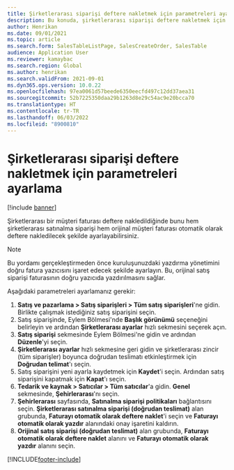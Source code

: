 ```yaml
---
title: Şirketlerarası siparişi deftere nakletmek için parametreleri ayarlama
description: Bu konuda, şirketlerarası siparişi deftere nakletmek için parametrelerin nasıl ayarlanacağı açıklanmaktadır
author: Henrikan
ms.date: 09/01/2021
ms.topic: article
ms.search.form: SalesTableListPage, SalesCreateOrder, SalesTable
audience: Application User
ms.reviewer: kamaybac
ms.search.region: Global
ms.author: henrikan
ms.search.validFrom: 2021-09-01
ms.dyn365.ops.version: 10.0.22
ms.openlocfilehash: 97ea0061d57beede6350eecfd497c12dd37aea31
ms.sourcegitcommit: 52b7225350daa29b1263d8e29c54ac9e20bcca70
ms.translationtype: HT
ms.contentlocale: tr-TR
ms.lasthandoff: 06/03/2022
ms.locfileid: "8900810"
---
```

# <a name="set-up-parameters-to-post-an-intercompany-order"></a>Şirketlerarası siparişi deftere nakletmek için parametreleri ayarlama

[!include [banner](../../includes/banner.md)]

Şirketlerarası bir müşteri faturası deftere nakledildiğinde bunu hem şirketlerarası satınalma siparişi hem orijinal müşteri faturası otomatik olarak deftere nakledilecek şekilde ayarlayabilirsiniz.

> [!NOTE]
> Bu yordamı gerçekleştirmeden önce kuruluşunuzdaki yazdırma yönetimini doğru fatura yazıcısını işaret edecek şekilde ayarlayın. Bu, orijinal satış siparişi faturasının doğru yazıcıda yazdırılmasını sağlar.

Aşağıdaki parametreleri ayarlamanız gerekir:

1. **Satış ve pazarlama \> Satış siparişleri \> Tüm satış siparişleri**'ne gidin. Birlikte çalışmak istediğiniz satış siparişini seçin.
1. Satış siparişinde, Eylem Bölmesi'nde **Başlık görünümü** seçeneğini belirleyin ve ardından **Şirketlerarası ayarlar** hızlı sekmesini seçerek açın.
1. **Satış siparişi** sekmesinde Eylem Bölmesi'ne gidin ve ardından **Düzenle**'yi seçin.
1. **Şirketlerarası ayarlar** hızlı sekmesine geri gidin ve şirketlerarası zincir (tüm siparişler) boyunca doğrudan teslimatı etkinleştirmek için **Doğrudan telimat**'ı seçin.
1. Satış siparişini yeni ayarla kaydetmek için **Kaydet**'i seçin. Ardından satış siparişini kapatmak için **Kapat**'ı seçin.
1. **Tedarik ve kaynak \> Satıcılar \> Tüm satıcılar**'a gidin. **Genel** sekmesinde, **Şehirlerarası**'nı seçin.
1. **Şehirlerarası** sayfasında, **Satınalma siparişi politikaları** bağlantısını seçin. **Şirketlerarası satınalma siparişi (doğrudan teslimat)** alan grubunda, **Faturayı otomatik olarak deftere naklet**'i seçin ve **Faturayı otomatik olarak yazdır** alanındaki onay işaretini kaldırın.
1. **Orijinal satış siparişi (doğrudan teslimat)** alan grubunda, **Faturayı otomatik olarak deftere naklet** alanını ve **Faturayı otomatik olarak yazdır** alanını seçin.

[!INCLUDE[footer-include](../../includes/footer-banner.md)]
